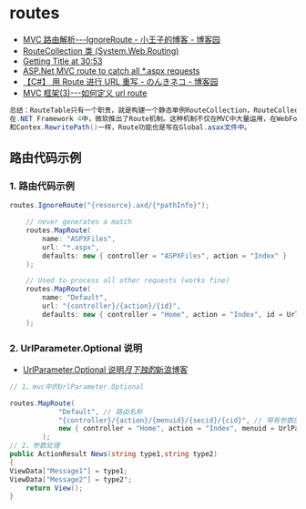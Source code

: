 # routes

- [MVC 路由解析---IgnoreRoute - 小王子的博客 - 博客园](https://www.cnblogs.com/xiaowangzi1987/p/9224175.html)
- [RouteCollection 类 (System.Web.Routing)](<https://msdn.microsoft.com/zh-cn/vstudio/system.web.routing.routecollection(v=vs.80)>)
- [Getting Title at 30:53](https://www.cnblogs.com/Leo_wl/p/3779666.html)
- [ASP.Net MVC route to catch all \*.aspx requests](https://stackoverflow.com/questions/36156496/asp-net-mvc-route-to-catch-all-aspx-requests)
- [【C#】 用 Route 进行 URL 重写 - のんきネコ - 博客园](https://www.cnblogs.com/nonkicat/p/3796590.html)
- [MVC 框架(3)---如何定义 url route](https://blog.csdn.net/shuanger_/article/details/41315643)

```c#
总结：RouteTable只有一个职责，就是构建一个静态单例RouteCollection，RouteCollection是一个泛型类:Collection<RouteBase>。这个RouteCollection用来保存路由规则的集合。
在.NET Framework 4中，微软推出了Route机制。这种机制不仅在MVC中大量运用，在WebForm中也可以使用。
和Contex.RewritePath()一样，Route功能也是写在Global.asax文件中。
```

## 路由代码示例

### 1. 路由代码示例

```c#
routes.IgnoreRoute("{resource}.axd/{*pathInfo}");

    // never generates a match
    routes.MapRoute(
        name: "ASPXFiles",
        url: "*.aspx",
        defaults: new { controller = "ASPXFiles", action = "Index" }
    );

    // Used to process all other requests (works fine)
    routes.MapRoute(
        name: "Default",
        url: "{controller}/{action}/{id}",
        defaults: new { controller = "Home", action = "Index", id = UrlParameter.Optional }
    );
```

### 2. UrlParameter.Optional 说明

- [UrlParameter.Optional&nbsp;说明*月下独酌*新浪博客](http://blog.sina.com.cn/s/blog_540aa4ec01016i9p.html)

```c#
// 1、mvc中的UrlParameter.Optional

routes.MapRoute(
            "Default", // 路由名称
            "{controller}/{action}/{menuid}/{secid}/{cid}", // 带有参数的 URL
            new { controller = "Home", action = "Index", menuid = UrlParameter.Optional, secid = UrlParameter.Optional, cid = UrlParameter.Optional }// 参数默认值
        );
// 2、参数处理
public ActionResult News(string type1,string type2)
{
ViewData["Message1"] = type1;
ViewData["Message2"] = type2";
    return View();
}
```
